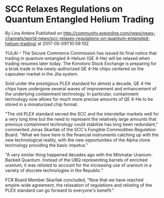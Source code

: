 # SCC Relaxes Regulations on Quantum Entangled Helium Trading
By Lina Ambre
Published on http://community.eveonline.com/news/news-channels/world-news/scc-relaxes-regulations-on-quantum-entangled-helium-trading/ at 2017-05-09T10:59:10Z

YULAI – The Secure Commerce Commission has issued its final notice that trading in quantum-entangled 4-Helium (QE 4-He) will be relaxed when trading resumes later today. The Kimotoro Stock Exchange is preparing for a brisk trade in the newly-authorized QE 4-He chips centered on the capsuleer market in the Jita system.

Sold under the prestigious PLEX standard for almost a decade, QE 4-He chips have undergone several waves of improvement and enhancement of the underlying containment technology. In particular, containment technology now allows for much more precise amounts of QE 4-He to be stored in a miniaturized chip format.

"The old PLEX standard served the SCC and the interstellar markets well for a very long time but the need to represent the relatively large amounts that previous containment technology could stabilize has long been redundant," commented Jonas Skarllak of the SCC's Fungible Commodities Regulation Board. "What we have here is the financial instruments catching up with the new technological reality, with the new opportunities of the Alpha clone technology providing the basic impetus."

"A very similar thing happened decades ago with the Minmatar Uranium-Backed Quantum. Instead of the UBQ representing barrels of enriched uranium, it was relisted to account for the increasing use of uranium in a variety of discrete technologies in the Republic."

FCR Board Member Skarllak concluded, "Now that we have reached empire-wide agreement, the relaxation of regulations and relisting of the PLEX standard can go forward to everyone's benefit."

